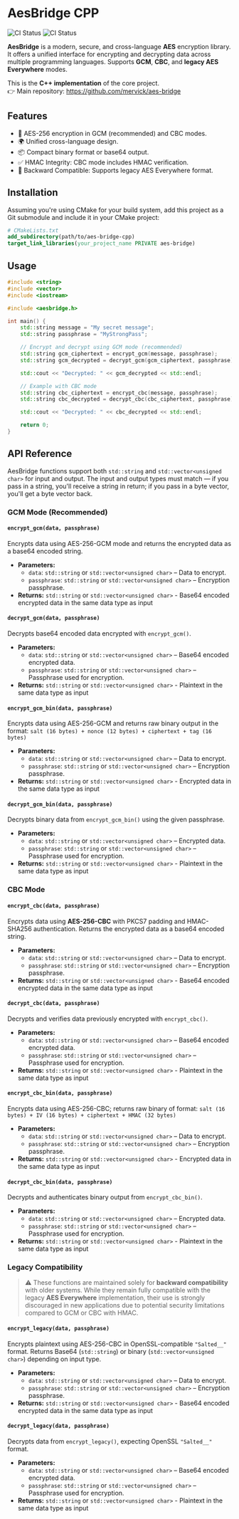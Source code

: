 # AesBridge CPP

![CI Status](https://github.com/mervick/aes-bridge-cpp/actions/workflows/linux-tests.yml/badge.svg)
![CI Status](https://github.com/mervick/aes-bridge-cpp/actions/workflows/mac-tests.yml/badge.svg)

**AesBridge** is a modern, secure, and cross-language **AES** encryption library. It offers a unified interface for encrypting and decrypting data across multiple programming languages. Supports **GCM**, **CBC**, and **legacy AES Everywhere** modes.

This is the **C++ implementation** of the core project.  
👉 Main repository: https://github.com/mervick/aes-bridge

## Features

  - 🔐 AES-256 encryption in GCM (recommended) and CBC modes.
  - 🌍 Unified cross-language design.
  - 📦 Compact binary format or base64 output.
  - ✅ HMAC Integrity: CBC mode includes HMAC verification.
  - 🔄 Backward Compatible: Supports legacy AES Everywhere format.


## Installation

Assuming you're using CMake for your build system, add this project as a Git submodule and include it in your CMake project:

```cmake
# CMakeLists.txt
add_subdirectory(path/to/aes-bridge-cpp)
target_link_libraries(your_project_name PRIVATE aes-bridge)
```

## Usage

```cpp
#include <string>
#include <vector>
#include <iostream>

#include <aesbridge.h>

int main() {
    std::string message = "My secret message";
    std::string passphrase = "MyStrongPass";

    // Encrypt and decrypt using GCM mode (recommended)
    std::string gcm_ciphertext = encrypt_gcm(message, passphrase);
    std::string gcm_decrypted = decrypt_gcm(gcm_ciphertext, passphrase);

    std::cout << "Decrypted: " << gcm_decrypted << std::endl;

    // Example with CBC mode
    std::string cbc_ciphertext = encrypt_cbc(message, passphrase);
    std::string cbc_decrypted = decrypt_cbc(cbc_ciphertext, passphrase);

    std::cout << "Decrypted: " << cbc_decrypted << std::endl;

    return 0;
}
```


## API Reference

AesBridge functions support both `std::string` and `std::vector<unsigned char>` for input and output. The input and output types must match — if you pass in a string, you'll receive a string in return; if you pass in a byte vector, you'll get a byte vector back.

### GCM Mode (Recommended)

#### `encrypt_gcm(data, passphrase)`

Encrypts data using AES-256-GCM mode and returns the encrypted data as a base64 encoded string.

- **Parameters:**
    - `data`: `std::string` or `std::vector<unsigned char>` – Data to encrypt.
    - `passphrase`: `std::string` or `std::vector<unsigned char>` – Encryption passphrase.
- **Returns:** `std::string` or `std::vector<unsigned char>` - Base64 encoded encrypted data in the same data type as input


#### `decrypt_gcm(data, passphrase)`

Decrypts base64 encoded data encrypted with `encrypt_gcm()`.

- **Parameters:**
    - `data`: `std::string` or `std::vector<unsigned char>` – Base64 encoded encrypted data.
    - `passphrase`: `std::string` or `std::vector<unsigned char>` – Passphrase used for encryption.
- **Returns:** `std::string` or `std::vector<unsigned char>` - Plaintext in the same data type as input


#### `encrypt_gcm_bin(data, passphrase)`

Encrypts data using AES-256-GCM and returns raw binary output in the format:
`salt (16 bytes) + nonce (12 bytes) + ciphertext + tag (16 bytes)`

- **Parameters:**
    - `data`: `std::string` or `std::vector<unsigned char>` – Data to encrypt.
    - `passphrase`: `std::string` or `std::vector<unsigned char>` – Encryption passphrase.
- **Returns:** `std::string` or `std::vector<unsigned char>` - Encrypted data in the same data type as input


#### `decrypt_gcm_bin(data, passphrase)`

Decrypts binary data from `encrypt_gcm_bin()` using the given passphrase.

- **Parameters:**
    - `data`: `std::string` or `std::vector<unsigned char>` – Encrypted data.
    - `passphrase`: `std::string` or `std::vector<unsigned char>` – Passphrase used for encryption.
- **Returns:** `std::string` or `std::vector<unsigned char>` - Plaintext in the same data type as input


### CBC Mode

#### `encrypt_cbc(data, passphrase)`

Encrypts data using **AES-256-CBC** with PKCS7 padding and HMAC-SHA256 authentication.
Returns the encrypted data as a base64 encoded string.

- **Parameters:**
    - `data`: `std::string` or `std::vector<unsigned char>` – Data to encrypt.
    - `passphrase`: `std::string` or `std::vector<unsigned char>` – Encryption passphrase.
- **Returns:** `std::string` or `std::vector<unsigned char>` - Base64 encoded encrypted data in the same data type as input


#### `decrypt_cbc(data, passphrase)`

Decrypts and verifies data previously encrypted with `encrypt_cbc()`.

- **Parameters:**
    - `data`: `std::string` or `std::vector<unsigned char>` – Base64 encoded encrypted data.
    - `passphrase`: `std::string` or `std::vector<unsigned char>` – Passphrase used for encryption.
- **Returns:** `std::string` or `std::vector<unsigned char>` - Plaintext in the same data type as input


#### `encrypt_cbc_bin(data, passphrase)`

Encrypts data using AES-256-CBC; returns raw binary of format:
`salt (16 bytes) + IV (16 bytes) + ciphertext + HMAC (32 bytes)`

- **Parameters:**
    - `data`: `std::string` or `std::vector<unsigned char>` – Data to encrypt.
    - `passphrase`: `std::string` or `std::vector<unsigned char>` – Encryption passphrase.
- **Returns:** `std::string` or `std::vector<unsigned char>` - Encrypted data in the same data type as input


#### `decrypt_cbc_bin(data, passphrase)`

Decrypts and authenticates binary output from `encrypt_cbc_bin()`.

- **Parameters:**
    - `data`: `std::string` or `std::vector<unsigned char>` – Encrypted data.
    - `passphrase`: `std::string` or `std::vector<unsigned char>` – Passphrase used for encryption.
- **Returns:** `std::string` or `std::vector<unsigned char>` - Plaintext in the same data type as input


### Legacy Compatibility

> ⚠️ These functions are maintained solely for **backward compatibility** with older systems. While they remain fully compatible with the legacy **AES Everywhere** implementation, their use is strongly discouraged in new applications due to potential security limitations compared to GCM or CBC with HMAC.


#### `encrypt_legacy(data, passphrase)`

Encrypts plaintext using AES-256-CBC in OpenSSL-compatible `"Salted__"` format.
Returns Base64 (`std::string`) or binary (`std::vector<unsigned char>`) depending on input type.

- **Parameters:**
    - `data`: `std::string` or `std::vector<unsigned char>` – Data to encrypt.
    - `passphrase`: `std::string` or `std::vector<unsigned char>` – Encryption passphrase.
- **Returns:** `std::string` or `std::vector<unsigned char>` - Base64 encoded encrypted data in the same data type as input



#### `decrypt_legacy(data, passphrase)`

Decrypts data from `encrypt_legacy()`, expecting OpenSSL `"Salted__"` format.

- **Parameters:**
    - `data`: `std::string` or `std::vector<unsigned char>` – Base64 encoded encrypted data.
    - `passphrase`: `std::string` or `std::vector<unsigned char>` – Passphrase used for encryption.
- **Returns:** `std::string` or `std::vector<unsigned char>` - Plaintext in the same data type as input


